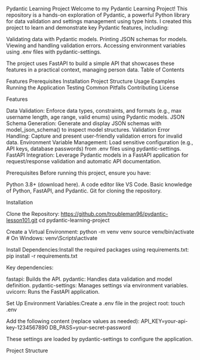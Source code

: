 Pydantic Learning Project
Welcome to my Pydantic Learning Project! This repository is a hands-on exploration of Pydantic, a powerful Python library for data validation and settings management using type hints. I created this project to learn and demonstrate key Pydantic features, including:

Validating data with Pydantic models.
Printing JSON schemas for models.
Viewing and handling validation errors.
Accessing environment variables using .env files with pydantic-settings.

The project uses FastAPI to build a simple API that showcases these features in a practical context, managing person data.
Table of Contents

Features
Prerequisites
Installation
Project Structure
Usage
Examples
Running the Application
Testing
Common Pitfalls
Contributing
License

Features

Data Validation: Enforce data types, constraints, and formats (e.g., max username length, age range, valid enums) using Pydantic models.
JSON Schema Generation: Generate and display JSON schemas with model_json_schema() to inspect model structures.
Validation Error Handling: Capture and present user-friendly validation errors for invalid data.
Environment Variable Management: Load sensitive configuration (e.g., API keys, database passwords) from .env files using pydantic-settings.
FastAPI Integration: Leverage Pydantic models in a FastAPI application for request/response validation and automatic API documentation.

Prerequisites
Before running this project, ensure you have:

Python 3.8+ (download here).
A code editor like VS Code.
Basic knowledge of Python, FastAPI, and Pydantic.
Git for cloning the repository.

Installation

Clone the Repository:
https://github.com/troubleman96/pydantic-lesson101.git
cd pydantic-learning-project


Create a Virtual Environment:
python -m venv venv
source venv/bin/activate  # On Windows: venv\Scripts\activate


Install Dependencies:Install the required packages using requirements.txt:
pip install -r requirements.txt

Key dependencies:

fastapi: Builds the API.
pydantic: Handles data validation and model definition.
pydantic-settings: Manages settings via environment variables.
uvicorn: Runs the FastAPI application.


Set Up Environment Variables:Create a .env file in the project root:
touch .env

Add the following content (replace values as needed):
API_KEY=your-api-key-1234567890
DB_PASS=your-secret-password

These settings are loaded by pydantic-settings to configure the application.


Project Structure
